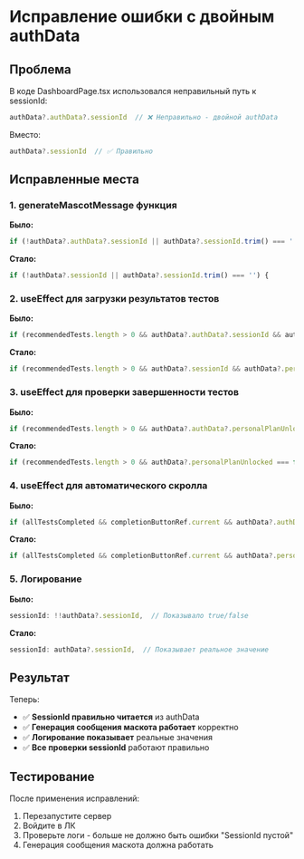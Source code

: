 # Исправление ошибки с двойным authData

## Проблема
В коде DashboardPage.tsx использовался неправильный путь к sessionId:
```javascript
authData?.authData?.sessionId  // ❌ Неправильно - двойной authData
```

Вместо:
```javascript
authData?.sessionId  // ✅ Правильно
```

## Исправленные места

### 1. generateMascotMessage функция
**Было:**
```javascript
if (!authData?.authData?.sessionId || authData?.sessionId.trim() === '') {
```

**Стало:**
```javascript
if (!authData?.sessionId || authData?.sessionId.trim() === '') {
```

### 2. useEffect для загрузки результатов тестов
**Было:**
```javascript
if (recommendedTests.length > 0 && authData?.authData?.sessionId && authData?.personalPlanUnlocked === false) {
```

**Стало:**
```javascript
if (recommendedTests.length > 0 && authData?.sessionId && authData?.personalPlanUnlocked === false) {
```

### 3. useEffect для проверки завершенности тестов
**Было:**
```javascript
if (recommendedTests.length > 0 && authData?.authData?.personalPlanUnlocked === false) {
```

**Стало:**
```javascript
if (recommendedTests.length > 0 && authData?.personalPlanUnlocked === false) {
```

### 4. useEffect для автоматического скролла
**Было:**
```javascript
if (allTestsCompleted && completionButtonRef.current && authData?.authData?.personalPlanUnlocked === false) {
```

**Стало:**
```javascript
if (allTestsCompleted && completionButtonRef.current && authData?.personalPlanUnlocked === false) {
```

### 5. Логирование
**Было:**
```javascript
sessionId: !!authData?.sessionId,  // Показывало true/false
```

**Стало:**
```javascript
sessionId: authData?.sessionId,  // Показывает реальное значение
```

## Результат

Теперь:
- ✅ **SessionId правильно читается** из authData
- ✅ **Генерация сообщения маскота работает** корректно
- ✅ **Логирование показывает** реальные значения
- ✅ **Все проверки sessionId** работают правильно

## Тестирование

После применения исправлений:
1. Перезапустите сервер
2. Войдите в ЛК
3. Проверьте логи - больше не должно быть ошибки "SessionId пустой"
4. Генерация сообщения маскота должна работать
